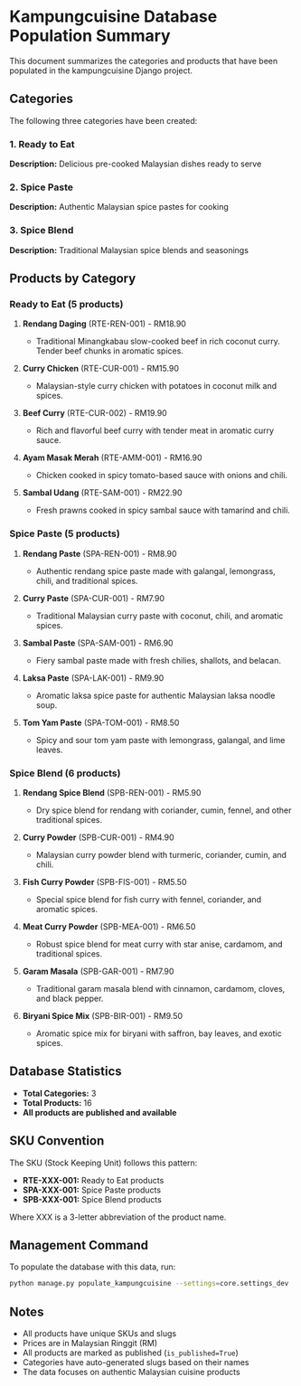 # Kampungcuisine Database Population Summary

This document summarizes the categories and products that have been populated in the kampungcuisine Django project.

## Categories

The following three categories have been created:

### 1. Ready to Eat
**Description:** Delicious pre-cooked Malaysian dishes ready to serve

### 2. Spice Paste
**Description:** Authentic Malaysian spice pastes for cooking

### 3. Spice Blend
**Description:** Traditional Malaysian spice blends and seasonings

## Products by Category

### Ready to Eat (5 products)

1. **Rendang Daging** (RTE-REN-001) - RM18.90
   - Traditional Minangkabau slow-cooked beef in rich coconut curry. Tender beef chunks in aromatic spices.

2. **Curry Chicken** (RTE-CUR-001) - RM15.90
   - Malaysian-style curry chicken with potatoes in coconut milk and spices.

3. **Beef Curry** (RTE-CUR-002) - RM19.90
   - Rich and flavorful beef curry with tender meat in aromatic curry sauce.

4. **Ayam Masak Merah** (RTE-AMM-001) - RM16.90
   - Chicken cooked in spicy tomato-based sauce with onions and chili.

5. **Sambal Udang** (RTE-SAM-001) - RM22.90
   - Fresh prawns cooked in spicy sambal sauce with tamarind and chili.

### Spice Paste (5 products)

1. **Rendang Paste** (SPA-REN-001) - RM8.90
   - Authentic rendang spice paste made with galangal, lemongrass, chili, and traditional spices.

2. **Curry Paste** (SPA-CUR-001) - RM7.90
   - Traditional Malaysian curry paste with coconut, chili, and aromatic spices.

3. **Sambal Paste** (SPA-SAM-001) - RM6.90
   - Fiery sambal paste made with fresh chilies, shallots, and belacan.

4. **Laksa Paste** (SPA-LAK-001) - RM9.90
   - Aromatic laksa spice paste for authentic Malaysian laksa noodle soup.

5. **Tom Yam Paste** (SPA-TOM-001) - RM8.50
   - Spicy and sour tom yam paste with lemongrass, galangal, and lime leaves.

### Spice Blend (6 products)

1. **Rendang Spice Blend** (SPB-REN-001) - RM5.90
   - Dry spice blend for rendang with coriander, cumin, fennel, and other traditional spices.

2. **Curry Powder** (SPB-CUR-001) - RM4.90
   - Malaysian curry powder blend with turmeric, coriander, cumin, and chili.

3. **Fish Curry Powder** (SPB-FIS-001) - RM5.50
   - Special spice blend for fish curry with fennel, coriander, and aromatic spices.

4. **Meat Curry Powder** (SPB-MEA-001) - RM6.50
   - Robust spice blend for meat curry with star anise, cardamom, and traditional spices.

5. **Garam Masala** (SPB-GAR-001) - RM7.90
   - Traditional garam masala blend with cinnamon, cardamom, cloves, and black pepper.

6. **Biryani Spice Mix** (SPB-BIR-001) - RM9.50
   - Aromatic spice mix for biryani with saffron, bay leaves, and exotic spices.

## Database Statistics

- **Total Categories:** 3
- **Total Products:** 16
- **All products are published and available**

## SKU Convention

The SKU (Stock Keeping Unit) follows this pattern:
- **RTE-XXX-001:** Ready to Eat products
- **SPA-XXX-001:** Spice Paste products  
- **SPB-XXX-001:** Spice Blend products

Where XXX is a 3-letter abbreviation of the product name.

## Management Command

To populate the database with this data, run:
```bash
python manage.py populate_kampungcuisine --settings=core.settings_dev
```

## Notes

- All products have unique SKUs and slugs
- Prices are in Malaysian Ringgit (RM)
- All products are marked as published (`is_published=True`)
- Categories have auto-generated slugs based on their names
- The data focuses on authentic Malaysian cuisine products